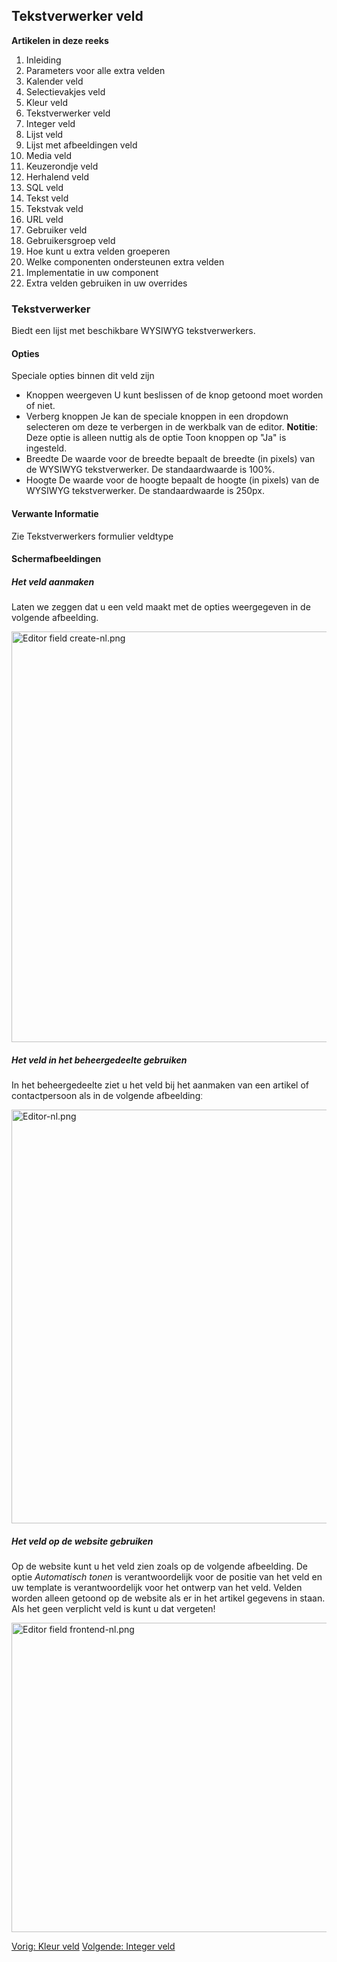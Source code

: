 <!-- Filename: J3.x:Adding_custom_fields/Editor_Field / Display title: Toevoegen extra velden/Tekstverwerker veld -->

## Tekstverwerker veld

**Artikelen in deze reeks**

1.  Inleiding
2.   Parameters voor alle extra
    velden
3.   Kalender
    veld
4.   Selectievakjes
    veld
5.   Kleur
    veld
6.   Tekstverwerker
    veld
7.   Integer
    veld
8.   Lijst
    veld
9.   Lijst met afbeeldingen
    veld
10.  Media
    veld
11.  Keuzerondje
    veld
12.  Herhalend
    veld
13.  SQL
    veld
14.  Tekst
    veld
15.  Tekstvak
    veld
16.  URL
    veld
17.  Gebruiker
    veld
18.  Gebruikersgroep
    veld
19.  Hoe kunt u extra velden
    groeperen
20.  Welke componenten ondersteunen extra
    velden
21.  Implementatie in uw
    component
22.  Extra velden gebruiken in uw
    overrides

### Tekstverwerker

Biedt een lijst met beschikbare WYSIWYG tekstverwerkers.

#### Opties

Speciale opties binnen dit veld zijn

- Knoppen weergeven
  U kunt beslissen of de knop getoond moet worden of niet.
- Verberg knoppen
  Je kan de speciale knoppen in een dropdown selecteren om deze te
  verbergen in de werkbalk van de editor. **Notitie**: Deze optie is
  alleen nuttig als de optie Toon knoppen op "Ja" is ingesteld.
- Breedte
  De waarde voor de breedte bepaalt de breedte (in pixels) van de
  WYSIWYG tekstverwerker. De standaardwaarde is 100%.
- Hoogte
  De waarde voor de hoogte bepaalt de hoogte (in pixels) van de WYSIWYG
  tekstverwerker. De standaardwaarde is 250px.

#### Verwante Informatie

Zie  Tekstverwerkers formulier
veldtype

#### Schermafbeeldingen

##### Het veld aanmaken

Laten we zeggen dat u een veld maakt met de opties weergegeven in de
volgende afbeelding.

<img
src="https://docs.joomla.org/images/thumb/d/d3/Editor_field_create-nl.png/800px-Editor_field_create-nl.png"
decoding="async"
srcset="https://docs.joomla.org/images/d/d3/Editor_field_create-nl.png 1.5x"
data-file-width="1149" data-file-height="943" width="800" height="657"
alt="Editor field create-nl.png" />

##### Het veld in het beheergedeelte gebruiken

In het beheergedeelte ziet u het veld bij het aanmaken van een artikel
of contactpersoon als in de volgende afbeeldingː

<img
src="https://docs.joomla.org/images/thumb/d/d5/Editor-nl.png/800px-Editor-nl.png"
decoding="async"
srcset="https://docs.joomla.org/images/d/d5/Editor-nl.png 1.5x"
data-file-width="1139" data-file-height="943" width="800" height="662"
alt="Editor-nl.png" />

##### Het veld op de website gebruiken

Op de website kunt u het veld zien zoals op de volgende afbeelding. De
optie *Automatisch tonen* is verantwoordelijk voor de positie van het
veld en uw template is verantwoordelijk voor het ontwerp van het veld.
Velden worden alleen getoond op de website als er in het artikel
gegevens in staan. Als het geen verplicht veld is kunt u dat vergetenǃ

<img
src="https://docs.joomla.org/images/thumb/a/a9/Editor_field_frontend-nl.png/800px-Editor_field_frontend-nl.png"
decoding="async"
srcset="https://docs.joomla.org/images/a/a9/Editor_field_frontend-nl.png 1.5x"
data-file-width="1043" data-file-height="646" width="800" height="495"
alt="Editor field frontend-nl.png" />

<a href="https://docs.joomla.org/J3.x:Adding_custom_fields/Color_Field"
id="content-button" class="button expand success">Vorig: Kleur veld</a>
<a
href="https://docs.joomla.org/J3.x:Adding_custom_fields/Integer_Field"
id="content-button" class="button expand">Volgende: Integer veld</a>
